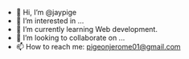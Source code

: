 - 👋 Hi, I’m @jaypige
- 👀 I’m interested in ...
- 🌱 I’m currently learning Web development.
- 💞️ I’m looking to collaborate on ...
- 📫 How to reach me: pigeonjerome01@gmail.com

